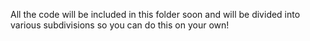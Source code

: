 All the code will be included in this folder soon and will be divided into various subdivisions so you can do this on your own!
